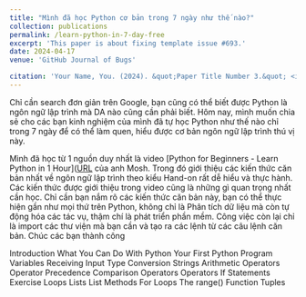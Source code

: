 ```yaml
---
title: "Mình đã học Python cơ bản trong 7 ngày như thế nào?"
collection: publications
permalink: /learn-python-in-7-day-free
excerpt: 'This paper is about fixing template issue #693.'
date: 2024-04-17
venue: 'GitHub Journal of Bugs'

citation: 'Your Name, You. (2024). &quot;Paper Title Number 3.&quot; <i>GitHub Journal of Bugs</i>. 1(3).'
---
```


Chỉ cần search đơn giản trên Google, bạn cũng có thể biết được Python là ngôn ngữ lập trình mà DA nào cũng cần phải biết. Hôm nay, mình muốn chia sẻ cho các bạn kinh nghiệm của mình đã tự học Python như thế nào chỉ trong 7 ngày để có thể làm quen, hiểu được cơ bản ngôn ngữ lập trình thú vị này.

Mình đã học từ 1 nguồn duy nhất là video [Python for Beginners - Learn Python in 1 Hour]([URL](https://www.youtube.com/watch?v=kqtD5dpn9C8) của anh Mosh.
Trong đó giới thiệu các kiến thức căn bản nhất về ngôn ngữ lập trình theo kiểu Hand-on rất dễ hiểu và thực hành.
Các kiến thức được giới thiệu trong video cũng là những gì quan trọng nhất cần học. Chỉ cần bạn nắm rõ các kiến thức căn bản này, bạn có thể thực hiện gần như mọi thứ trên Python, không chỉ là Phân tích dữ liệu mà còn tự động hóa các tác vụ, thậm chí là phát triển phần mềm. Công việc còn lại chỉ là import các thư viện mà bạn cần và tạo ra các lệnh từ các câu lệnh căn bản. Chúc các bạn thành công

Introduction 
What You Can Do With Python 
Your First Python Program 
Variables
Receiving Input
Type Conversion
Strings
Arithmetic Operators 
Operator Precedence 
Comparison Operators 
Operators
If Statements
Exercise
Loops
Lists
List Methods
For Loops
The range() Function 
Tuples




